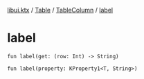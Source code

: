[libui.ktx](../../README.md) / [Table](../README.md) / [TableColumn](README.md) / [label](label.md)

# label

`fun label(get: (row: Int) -> String)`

`fun label(property: KProperty1<T, String>)`
